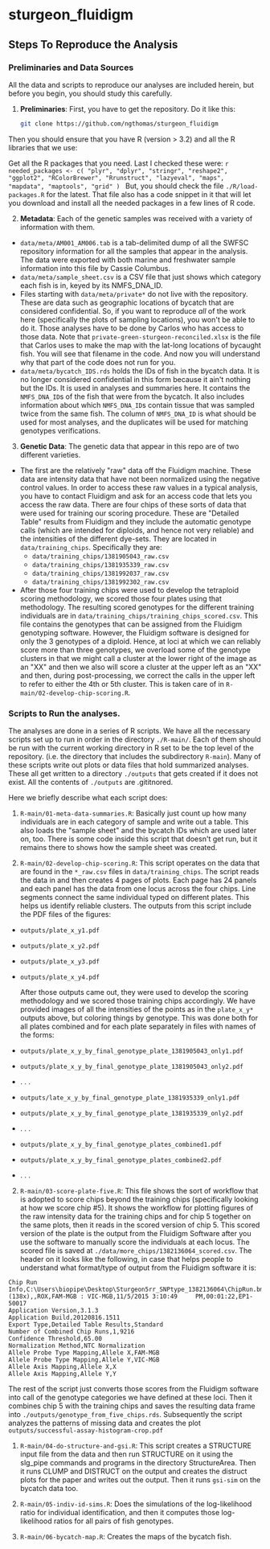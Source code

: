 # sturgeon_fluidigm


## Steps To Reproduce the Analysis

### Preliminaries and Data Sources
All the data and scripts to reproduce our analyses are included herein, but
before you begin, you should study this carefully.

1. __Preliminaries__: First, you have to get the repository.  Do it like this:

    ```sh
    git clone https://github.com/ngthomas/sturgeon_fluidigm
    ```
  
  Then you should ensure that you have R (version > 3.2) and all the R libraries that we use:
  
  Get all the R packages that you need.  Last I checked these were:
    ```r
    needed_packages <- c(
        "plyr",
        "dplyr",
        "stringr",
        "reshape2",
        "ggplot2",
        "RColorBrewer",
        "Rrunstruct",
        "lazyeval",
        "maps",
        "mapdata",
        "maptools",
        "grid"
    )
    ```
    But, you should check the file `./R/load-packages.R` for the latest.  That file also has a code snippet in it that
    will let you download and install all the needed packages in a few lines of R code.
    
2. __Metadata__: Each of the genetic samples was received with a variety of information with them.
  * `data/meta/AM001_AM006.tab` is a tab-delimited dump of all the SWFSC repository information for all the samples that appear in the analysis. The data were exported with both marine and freshwater sample information into this file by Cassie Columbus.
  * `data/meta/sample_sheet.csv` is a CSV file that just shows which category each fish is in, keyed by
  its NMFS_DNA_ID.
  * Files starting with `data/meta/private*` do not live with the repository.  These are data such as geographic locations of bycatch that are considered confidential.  So, if you want to reproduce _all_ of the work here (specifically the plots of sampling locations), you won't be able to do it.  Those analyses have to be done by Carlos who has access to those data.  Note that `private-green-sturgeon-reconciled.xlsx` is the file that Carlos uses to make the map with the lat-long locations of bycaught fish.  You will see that filename in the code.  And now you will understand why that part of the code does not run for you.
  * `data/meta/bycatch_IDS.rds` holds the IDs of fish in the bycatch data. It is no longer considered confidential in this form because it ain't nothing but the IDs.  It is used in analyses and summaries here.  It contains the `NMFS_DNA_ID`s of the fish that were from the bycatch. It also includes information about which `NMFS_DNA_ID`s contain tissue that was sampled twice from the same fish.  The column of `NMFS_DNA_ID` is what should be used for most analyses, and the duplicates will be used for matching genotypes verifications.
3. __Genetic Data__: The genetic data that appear in this repo are of two different varieties.  
  * The first are the relatively "raw" data off the Fluidigm machine. These data are intensity data that have not been normalized using the negative control values.  In order to access these raw values in a typical analysis, you have to contact Fluidigm and ask for an access code that lets you access the raw data. There are four chips of these sorts of data that were used for training our scoring procedure. These are "Detailed Table" results from Fluidigm and they include the automatic genotype calls (which are intended for diploids, and hence not very reliable) and the intensities of the different dye-sets. They are located in `data/training_chips`.  Specifically they are:
    - `data/training_chips/1381905043_raw.csv`
    - `data/training_chips/1381935339_raw.csv`
    - `data/training_chips/1381992037_raw.csv`
    - `data/training_chips/1381992302_raw.csv`
  * After those four training chips were used to develop the tetraploid scoring methodology, we scored those four plates using that methodology.  The resulting scored genotypes for the different training individuals are in `data/training_chips/training_chips_scored.csv`. This file contains the genotypes that can be assigned from the Fluidigm genotyping software.  However, the Fluidigm software is designed for only the 3 genotypes of a diploid.  Hence, at loci at which we can reliably score more than three genotypes, we overload some of the genotype clusters in that we might call a cluster at the lower right of the image as an "XX" and then we also will score a cluster at the upper left as an "XX" and then, during post-processing, we correct the calls in the upper left to refer to either the 4th or 5th cluster.  This is taken care of in `R-main/02-develop-chip-scoring.R`.


### Scripts to Run the analyses.

The analyses are done in a series of R scripts.  We have all the necessary scripts set up to run in 
order in the directory `./R-main/`.  Each of them should be run with the current
working directory in R set to be the top level of the repository. (i.e. the directory
that includes the subdirectory `R-main`).  Many of these scripts write out plots or data
files that hold summarized analyses.  These all get written to a directory `./outputs` that
gets created if it does not exist.  All the contents of `./outputs` are .gititnored.

Here we briefly describe what each script does:

1. `R-main/01-meta-data-summaries.R`: Basically just count up how many individuals are in each
category of sample and write out a table.  This also loads the "sample sheet" and the bycatch 
IDs which are used later on, too.  There is some code inside this script that doesn't get run,
but it remains there to shows how the sample sheet was created.

1. `R-main/02-develop-chip-scoring.R`:  This script operates on the data that are found in the `*_raw.csv` files in `data/training_chips`. The script reads the data in and then creates 4 pages of plots.  Each page has 24 panels and each panel has the data from one locus across the four chips. Line segments connect the same individual typed on different plates.  This helps us identify reliable clusters. The outputs from this script include the PDF files of the figures:
  - `outputs/plate_x_y1.pdf`
  - `outputs/plate_x_y2.pdf`
  - `outputs/plate_x_y3.pdf`
  - `outputs/plate_x_y4.pdf`

    After those outputs came out, they were used to develop the scoring methodology and we scored those training chips accordingly. We have provided images of all the intensities of the points as in the `plate_x_y*` outputs above, but coloring things by genotype.  This was done both for all plates combined and for each plate separately in files with names of the forms:
  - `outputs/plate_x_y_by_final_genotype_plate_1381905043_only1.pdf`
  - `outputs/plate_x_y_by_final_genotype_plate_1381905043_only2.pdf`
  -  . . . 
  - `outputs/late_x_y_by_final_genotype_plate_1381935339_only1.pdf`
  - `outputs/plate_x_y_by_final_genotype_plate_1381935339_only2.pdf`
  -  . . .
  -  `outputs/plate_x_y_by_final_genotype_plates_combined1.pdf`
  -  `outputs/plate_x_y_by_final_genotype_plates_combined2.pdf`
  -  . . .

2. `R-main/03-score-plate-five.R`: This file shows the sort of workflow that is adopted to score chips beyond the training chips (specifically looking at how we score chip #5).  It shows the workflow for plotting figures of the raw intensity data for the training chips and for chip 5 together on the same plots, then it reads in the scored version of chip 5.  This scored version of the plate is the output from the Fluidigm Software after you use the software to manually score the individuals at each locus.  The scored file is saved at `./data/more_chips/1382136064_scored.csv`.  The header on it looks like the following, in case that helps people to understand what format/type of output from the Fluidigm software it is:

  ```
  Chip Run Info,C:\Users\biopipe\Desktop\Sturgeon5rr_SNPtype_1382136064\ChipRun.bml,1382136064,96.96 (138x),,ROX,FAM-MGB : VIC-MGB,11/5/2015 3:10:49     PM,00:01:22,EP1-50017
  Application Version,3.1.3
  Application Build,20120816.1511
  Export Type,Detailed Table Results,Standard
  Number of Combined Chip Runs,1,9216
  Confidence Threshold,65.00
  Normalization Method,NTC Normalization
  Allele Probe Type Mapping,Allele X,FAM-MGB
  Allele Probe Type Mapping,Allele Y,VIC-MGB
  Allele Axis Mapping,Allele X,X
  Allele Axis Mapping,Allele Y,Y
  ```
  
  The rest of the script just converts those scores from the Fluidigm software into call of the genotype categories we have defined at these loci. Then it combines chip 5 with the training chips and saves the resulting data frame into `./outputs/genotype_from_five_chips.rds`.  Subsequently the script analyzes the patterns of missing data and creates the plot `outputs/successful-assay-histogram-crop.pdf`

1. `R-main/04-do-structure-and-gsi.R`:  This script creates a STRUCTURE input file from the data and then run STRUCTURE on it using the slg_pipe commands and programs in the directory StructureArea.  Then it runs CLUMP and DISTRUCT on the output and creates the distruct plots for the paper and writes out the output.  Then it runs `gsi-sim` on the bycatch data too.  

1. `R-main/05-indiv-id-sims.R`: Does the simulations of the log-likelihood ratio for individual identification, and then it computes those log-likelihood ratios for all pairs of fish genotypes.

1. `R-main/06-bycatch-map.R`: Creates the maps of the bycatch fish.  
